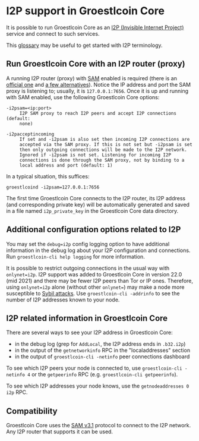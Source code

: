 # I2P support in Groestlcoin Core

It is possible to run Groestlcoin Core as an
[I2P (Invisible Internet Project)](https://en.wikipedia.org/wiki/I2P)
service and connect to such services.

This [glossary](https://geti2p.net/en/about/glossary) may be useful to get
started with I2P terminology.

## Run Groestlcoin Core with an I2P router (proxy)

A running I2P router (proxy) with [SAM](https://geti2p.net/en/docs/api/samv3)
enabled is required (there is an [official one](https://geti2p.net) and
[a few alternatives](https://en.wikipedia.org/wiki/I2P#Routers)). Notice the IP
address and port the SAM proxy is listening to; usually, it is
`127.0.0.1:7656`. Once it is up and running with SAM enabled, use the following
Groestlcoin Core options:

```
-i2psam=<ip:port>
     I2P SAM proxy to reach I2P peers and accept I2P connections (default:
     none)

-i2pacceptincoming
     If set and -i2psam is also set then incoming I2P connections are
     accepted via the SAM proxy. If this is not set but -i2psam is set
     then only outgoing connections will be made to the I2P network.
     Ignored if -i2psam is not set. Listening for incoming I2P
     connections is done through the SAM proxy, not by binding to a
     local address and port (default: 1)
```

In a typical situation, this suffices:

```
groestlcoind -i2psam=127.0.0.1:7656
```

The first time Groestlcoin Core connects to the I2P router, its I2P address (and
corresponding private key) will be automatically generated and saved in a file
named `i2p_private_key` in the Groestlcoin Core data directory.

## Additional configuration options related to I2P

You may set the `debug=i2p` config logging option to have additional
information in the debug log about your I2P configuration and connections. Run
`groestlcoin-cli help logging` for more information.

It is possible to restrict outgoing connections in the usual way with
`onlynet=i2p`. I2P support was added to Groestlcoin Core in version 22.0 (mid 2021)
and there may be fewer I2P peers than Tor or IP ones. Therefore, using
`onlynet=i2p` alone (without other `onlynet=`) may make a node more susceptible
to [Sybil attacks](https://en.bitcoin.it/wiki/Weaknesses#Sybil_attack). Use
`groestlcoin-cli -addrinfo` to see the number of I2P addresses known to your node.

## I2P related information in Groestlcoin Core

There are several ways to see your I2P address in Groestlcoin Core:
- in the debug log (grep for `AddLocal`, the I2P address ends in `.b32.i2p`)
- in the output of the `getnetworkinfo` RPC in the "localaddresses" section
- in the output of `groestlcoin-cli -netinfo` peer connections dashboard

To see which I2P peers your node is connected to, use `groestlcoin-cli -netinfo 4`
or the `getpeerinfo` RPC (e.g. `groestlcoin-cli getpeerinfo`).

To see which I2P addresses your node knows, use the `getnodeaddresses 0 i2p`
RPC.

## Compatibility

Groestlcoin Core uses the [SAM v3.1](https://geti2p.net/en/docs/api/samv3) protocol
to connect to the I2P network. Any I2P router that supports it can be used.
